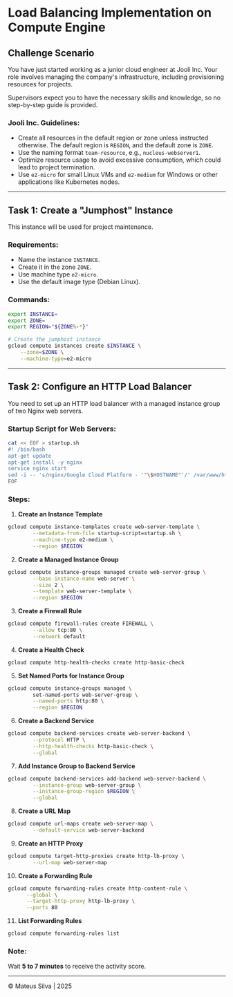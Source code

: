 # Load Balancing Implementation on Compute Engine

## Challenge Scenario
You have just started working as a junior cloud engineer at Jooli Inc. Your role involves managing the company's infrastructure, including provisioning resources for projects.

Supervisors expect you to have the necessary skills and knowledge, so no step-by-step guide is provided.

### Jooli Inc. Guidelines:
- Create all resources in the default region or zone unless instructed otherwise. The default region is `REGION`, and the default zone is `ZONE`.
- Use the naming format `team-resource`, e.g., `nucleus-webserver1`.
- Optimize resource usage to avoid excessive consumption, which could lead to project termination.
- Use `e2-micro` for small Linux VMs and `e2-medium` for Windows or other applications like Kubernetes nodes.

---

## Task 1: Create a "Jumphost" Instance
This instance will be used for project maintenance.

### Requirements:
- Name the instance `INSTANCE`.
- Create it in the zone `ZONE`.
- Use machine type `e2-micro`.
- Use the default image type (Debian Linux).

### Commands:
```bash
export INSTANCE=
export ZONE=
export REGION="${ZONE%-*}"

# Create the jumphost instance
gcloud compute instances create $INSTANCE \
    --zone=$ZONE \
    --machine-type=e2-micro
```

---

## Task 2: Configure an HTTP Load Balancer
You need to set up an HTTP load balancer with a managed instance group of two Nginx web servers.

### Startup Script for Web Servers:
```bash
cat << EOF > startup.sh
#! /bin/bash
apt-get update
apt-get install -y nginx
service nginx start
sed -i -- 's/nginx/Google Cloud Platform - '"\$HOSTNAME"'/' /var/www/html/index.nginx-debian.html
EOF
```

### Steps:
1. **Create an Instance Template**
```bash
gcloud compute instance-templates create web-server-template \
        --metadata-from-file startup-script=startup.sh \
        --machine-type e2-medium \
        --region $REGION
```

2. **Create a Managed Instance Group**
```bash
gcloud compute instance-groups managed create web-server-group \
        --base-instance-name web-server \
        --size 2 \
        --template web-server-template \
        --region $REGION
```

3. **Create a Firewall Rule**
```bash
gcloud compute firewall-rules create FIREWALL \
        --allow tcp:80 \
        --network default
```

4. **Create a Health Check**
```bash
gcloud compute http-health-checks create http-basic-check
```

5. **Set Named Ports for Instance Group**
```bash
gcloud compute instance-groups managed \
        set-named-ports web-server-group \
        --named-ports http:80 \
        --region $REGION
```

6. **Create a Backend Service**
```bash
gcloud compute backend-services create web-server-backend \
        --protocol HTTP \
        --http-health-checks http-basic-check \
        --global
```

7. **Add Instance Group to Backend Service**
```bash
gcloud compute backend-services add-backend web-server-backend \
        --instance-group web-server-group \
        --instance-group-region $REGION \
        --global
```

8. **Create a URL Map**
```bash
gcloud compute url-maps create web-server-map \
        --default-service web-server-backend
```

9. **Create an HTTP Proxy**
```bash
gcloud compute target-http-proxies create http-lb-proxy \
        --url-map web-server-map
```

10. **Create a Forwarding Rule**
```bash
gcloud compute forwarding-rules create http-content-rule \
      --global \
      --target-http-proxy http-lb-proxy \
      --ports 80
```

11. **List Forwarding Rules**
```bash
gcloud compute forwarding-rules list
```

### Note:
Wait **5 to 7 minutes** to receive the activity score.

---
© Mateus Silva | 2025
